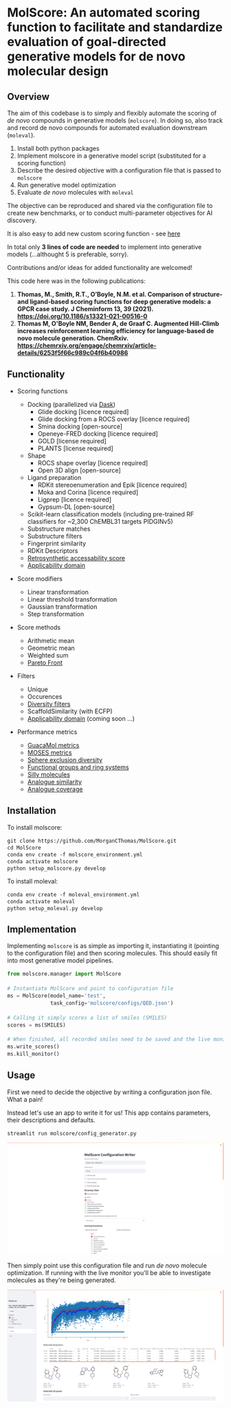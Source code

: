 # MolScore: An automated scoring function to facilitate and standardize evaluation of goal-directed generative models for de novo molecular design

## Overview

The aim of this codebase is to simply and flexibly 
automate the scoring of *de novo* compounds in generative models (`molscore`).
In doing so, also track and record de novo compounds for automated evaluation downstream (`moleval`).

1. Install both python packages
2. Implement molscore in a generative model script (substituted for a scoring function)
3. Describe the desired objective with a configuration file that is passed to `molscore`
4. Run generative model optimization
5. Evaluate *de novo* molecules with `moleval`

The objective can be reproduced and shared via the configuration file to create new benchmarks, or to conduct multi-parameter objectives for AI discovery.

It is also easy to add new custom scoring function - see [here](https://github.com/MorganCThomas/MolScore/blob/main/molscore/scoring_functions/README.MD)

In total only **3 lines of code are needed** to implement into generative models (...althought 5 is preferable, sorry).

Contributions and/or ideas for added functionality are welcomed!

This code here was in the following publications:
1. **Thomas, M., Smith, R.T., O’Boyle, N.M. et al. Comparison of structure- and ligand-based scoring functions for deep generative models: a GPCR case study. J Cheminform 13, 39 (2021). https://doi.org/10.1186/s13321-021-00516-0**
2. **Thomas M, O'Boyle NM, Bender A, de Graaf C. Augmented Hill-Climb increases reinforcement learning efficiency for language-based de novo molecule generation. ChemRxiv.  https://chemrxiv.org/engage/chemrxiv/article-details/6253f5f66c989c04f6b40986**

## Functionality
* Scoring functions
  * Docking (parallelized via [Dask](https://docs.dask.org/en/latest/deploying-cli.html))
    * Glide docking \[licence required]
    * Glide docking from a ROCS overlay \[licence required]
    * Smina docking \[open-source]
    * Openeye-FRED docking \[licence required]
    * GOLD \[license required]
    * PLANTS \[license required]
  * Shape
    * ROCS shape overlay \[licence required]
    * Open 3D align \[open-source]
  * Ligand preparation
    * RDKit stereoenumeration and Epik \[licence required]
    * Moka and Corina \[licence required]
    * Ligprep \[licence required]
    * Gypsum-DL \[open-source]
  * Scikit-learn classification models (including pre-trained RF classifiers for ~2,300 ChEMBL31 targets PIDGINv5) 
  * Substructure matches
  * Substructure filters
  * Fingerprint similarity
  * RDKit Descriptors
  * [Retrosynthetic accessability score](https://pubs.rsc.org/en/content/articlelanding/2021/sc/d0sc05401a)
  * [Applicability domain](https://chemrxiv.org/engage/chemrxiv/article-details/625fc258bdc9c240d1dc12bb)
  
* Score modifiers
  * Linear transformation
  * Linear threshold transformation
  * Gaussian transformation
  * Step transformation
 
* Score methods
  * Arithmetic mean
  * Geometric mean
  * Weighted sum
  * [Pareto Front](https://jcheminf.biomedcentral.com/articles/10.1186/s13321-021-00561-9)
  
* Filters
  * Unique
  * Occurences
  * [Diversity filters](https://github.com/tblaschke/reinvent-memory)
  * ScaffoldSimilarity (with ECFP)
  * [Applicability domain](https://chemrxiv.org/engage/chemrxiv/article-details/625fc258bdc9c240d1dc12bb) (coming soon ...)
  
* Performance metrics
  * [GuacaMol metrics](https://github.com/BenevolentAI/guacamol)
  * [MOSES metrics](https://github.com/molecularsets/moses)
  * [Sphere exclusion diversity](https://jcheminf.biomedcentral.com/articles/10.1186/s13321-021-00516-0)
  * [Functional groups and ring systems](https://pubs.acs.org/doi/10.1021/acs.jcim.0c01328)
  * [Silly molecules](https://github.com/PatWalters/silly_walks)
  * [Analogue similarity](https://github.com/tblaschke/reinvent-memory)
  * [Analogue coverage](https://jcheminf.biomedcentral.com/articles/10.1186/s13321-021-00516-0)

## Installation

To install molscore:

```
git clone https://github.com/MorganCThomas/MolScore.git
cd MolScore
conda env create -f molscore_environment.yml
conda activate molscore
python setup_molscore.py develop
```

To install moleval:
```
conda env create -f moleval_environment.yml
conda activate moleval
python setup_moleval.py develop
```

## Implementation

Implementing `molscore` is as simple as importing it, instantiating it (pointing to the configuration file) and then scoring molecules. This should easily fit into most generative model pipelines.

```python
from molscore.manager import MolScore

# Instantiate MolScore and point to configuration file
ms = MolScore(model_name='test',
              task_config='molscore/configs/QED.json')
              
# Calling it simply scores a list of smiles (SMILES)
scores = ms(SMILES)
    
# When finished, all recorded smiles need to be saved and the live monitor killed
ms.write_scores()
ms.kill_monitor()
```

## Usage

First we need to decide the objective by writing a configuration json file. What a pain!

Instead let's use an app to write it for us! This app contains parameters, their descriptions and defaults.

```
streamlit run molscore/config_generator.py
```

![alt text](https://github.com/MorganCThomas/MolScore/blob/main/molscore/data/images/config_generator_1.png?raw=True)

Then simply point use this configuration file and run *de novo* molecule optimization. If running with the live monitor you'll be able to investigate molecules as they're being generated.

![alt text](https://github.com/MorganCThomas/MolScore/blob/main/molscore/data/images/st_monitor_2.png?raw=True)



